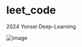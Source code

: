 # leet_code
2024 Yonsei Deep-Learning 

![image](https://github.com/bjpark-forest/leet_code/assets/127649853/4c4e6329-8198-457f-b420-f63bcb44083c)











